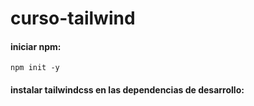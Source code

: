 # curso-tailwind

#### iniciar npm:
`npm init -y`

#### instalar tailwindcss en las dependencias de desarrollo: